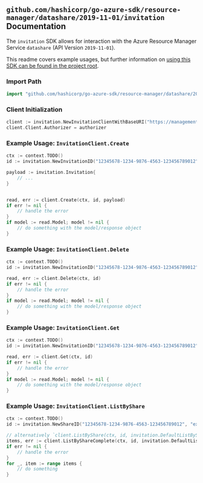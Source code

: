 
## `github.com/hashicorp/go-azure-sdk/resource-manager/datashare/2019-11-01/invitation` Documentation

The `invitation` SDK allows for interaction with the Azure Resource Manager Service `datashare` (API Version `2019-11-01`).

This readme covers example usages, but further information on [using this SDK can be found in the project root](https://github.com/hashicorp/go-azure-sdk/tree/main/docs).

### Import Path

```go
import "github.com/hashicorp/go-azure-sdk/resource-manager/datashare/2019-11-01/invitation"
```


### Client Initialization

```go
client := invitation.NewInvitationClientWithBaseURI("https://management.azure.com")
client.Client.Authorizer = authorizer
```


### Example Usage: `InvitationClient.Create`

```go
ctx := context.TODO()
id := invitation.NewInvitationID("12345678-1234-9876-4563-123456789012", "example-resource-group", "accountValue", "shareValue", "invitationValue")

payload := invitation.Invitation{
	// ...
}


read, err := client.Create(ctx, id, payload)
if err != nil {
	// handle the error
}
if model := read.Model; model != nil {
	// do something with the model/response object
}
```


### Example Usage: `InvitationClient.Delete`

```go
ctx := context.TODO()
id := invitation.NewInvitationID("12345678-1234-9876-4563-123456789012", "example-resource-group", "accountValue", "shareValue", "invitationValue")

read, err := client.Delete(ctx, id)
if err != nil {
	// handle the error
}
if model := read.Model; model != nil {
	// do something with the model/response object
}
```


### Example Usage: `InvitationClient.Get`

```go
ctx := context.TODO()
id := invitation.NewInvitationID("12345678-1234-9876-4563-123456789012", "example-resource-group", "accountValue", "shareValue", "invitationValue")

read, err := client.Get(ctx, id)
if err != nil {
	// handle the error
}
if model := read.Model; model != nil {
	// do something with the model/response object
}
```


### Example Usage: `InvitationClient.ListByShare`

```go
ctx := context.TODO()
id := invitation.NewShareID("12345678-1234-9876-4563-123456789012", "example-resource-group", "accountValue", "shareValue")

// alternatively `client.ListByShare(ctx, id, invitation.DefaultListByShareOperationOptions())` can be used to do batched pagination
items, err := client.ListByShareComplete(ctx, id, invitation.DefaultListByShareOperationOptions())
if err != nil {
	// handle the error
}
for _, item := range items {
	// do something
}
```
